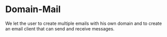 # Domain-Mail
We let the user to  create multiple emails with his own domain and to  create an email client that can send and receive messages.
